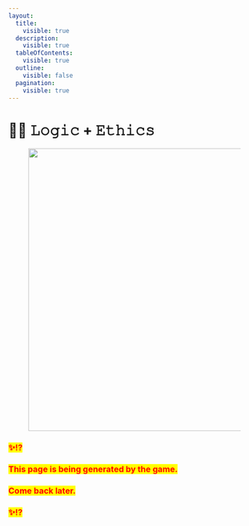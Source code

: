 ```yaml
---
layout:
  title:
    visible: true
  description:
    visible: true
  tableOfContents:
    visible: true
  outline:
    visible: false
  pagination:
    visible: true
---
```


# 👩‍🏫 𝙻𝚘𝚐𝚒𝚌 + 𝙴𝚝𝚑𝚒𝚌𝚜

<figure><img src="../../../../../../.gitbook/assets/pexels-btgl-♡-12758876.jpg" alt="" width="563"><figcaption></figcaption></figure>

### <mark style="color:red;">✨⁉️</mark>&#x20;

### <mark style="color:red;">This page is being generated by the game.</mark>&#x20;

### <mark style="color:red;">Come back later.</mark>

### <mark style="color:red;">✨⁉️</mark>

